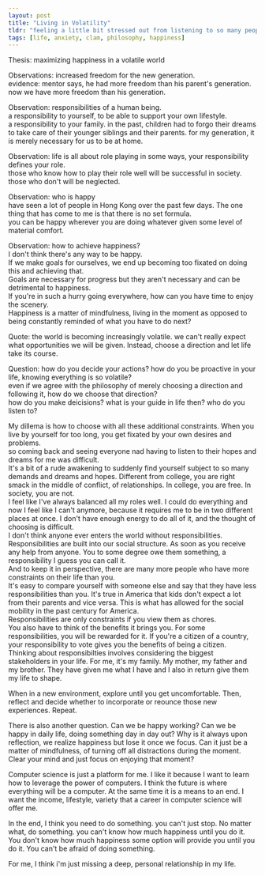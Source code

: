 ```yaml
---
layout: post
title: "Living in Volatility"
tldr: "feeling a little bit stressed out from listening to so many people talk about their dreams for me. a little internal dialogue of how the world is changing and how we need to change our way of living to maximize happiness"
tags: [life, anxiety, clam, philosophy, happiness]
---
```


Thesis: maximizing happiness in a volatile world

Observations: increased freedom for the new generation.  
evidence: mentor says, he had more freedom than his parent's generation. now we have more freedom than his generation. 

Observation: responsibilities of a human being.  
a responsibility to yourself, to be able to support your own lifestyle.  
a responsibility to your family. in the past, children had to forgo their dreams to take care of their younger siblings and their parents. for my generation, it is merely necessary for us to be at home. 

Observation: life is  all about role playing
in some ways, your responsibility defines your role.  
those who know how to play their role well will be successful in society.  
those who don't will be neglected.

Observation: who is happy  
have seen a lot of people in Hong Kong over the past few days. The one thing that has come to me is that 
there is no set formula.  
you can be happy wherever you are doing whatever given some level of material comfort.

Observation: how to achieve happiness?  
I don't think there's any way to be happy.  
If we make goals for ourselves, we end up becoming too fixated on doing this and achieving that.   
Goals are necessary for progress but they aren't necessary and can be detrimental to happiness.  
If you're in such a hurry going everywhere, how can you have time to enjoy the scenery.  
Happiness is a matter of mindfulness, living in the moment as opposed to being constantly reminded of what you have to do next?

Quote: the world is becoming increasingly volatile. we can't really expect what opportunities we will be given.
Instead, choose a direction and let life take its course.

Question: how do you decide your actions? how do you be proactive in your life, knowing everything is so volatile?  
even if we agree with the philosophy of merely choosing a direction and following it, how do we choose that direction?  
how do you make deicisions? what is your guide in life then? who do you listen to? 

My dillema is how to choose with all these additional constraints.
When you live by yourself for too long, you get fixated by your own desires and problems.  
so coming back and seeing everyone nad having to listen to their hopes and dreams for me was difficult.  
It's a bit of a rude awakening to suddenly find yourself subject to so many demands and dreams and hopes. Different from college, you are right smack in the middle of conflict, of relationships. In college, you are free. In society, you are not.  
I feel like I've always balanced all my roles well. I could do everything and now I feel like I can't anymore, because it requires me to be in two different places at once. I don't have enough energy to do all of it, and the thought of choosing is difficult.  
I don't think anyone ever enters the world without responsibilities. Responsibilities are built into our social structure. As soon as you receive any help from anyone. You to some degree owe them something, a responsibility I guess you can call it.  
And to keep it in perspective, there are many more people who have more constraints on their life than you.  
It's easy to compare yourself with someone else and say that they have less responsibilities than you. It's true in America that kids don't expect a lot from their parents and vice versa. This is what has allowed for the social mobility in the past century for America.  
Responsibilities are only constraints if you view them as chores.  
You also have to think of the benefits it brings you. For some responsibilities, you will be rewarded for it. If you're a citizen of a country, your responsibility to vote gives you the benefits of being a citizen.  
Thinking about responsibilties involves considering the biggest stakeholders in your life. 
For me, it's my family. My mother, my father and my brother. They have given me what I have and I also in return give them my life to shape. 

When in a new environment, explore until you get uncomfortable. 
Then, reflect and decide whether to incorporate or reounce those new experiences.
Repeat.

There is also another question. Can we be happy working? Can we be happy in daily life, doing something day in day out? Why is it always upon reflection, we realize happiness but lose it once we focus.
Can it just be a matter of mindfulness, of turning off all distractions during the moment. Clear your mind and just focus on enjoying that moment?

Computer science is just a platform for me. I like it because I want to learn how to leverage the power of computers. I think the future is where everything will be a computer. At the same time it is a means to an end. I want the income, lifestyle, variety that a career in computer science will offer me. 

In the end, I think you need to do something. you can't just stop. No matter what, do something. you can't know how much happiness until you do it. You don't know how much happiness some option will provide you until you do it. You can't be afraid of doing something.  

For me, I think i'm just missing a deep, personal relationship in my life. 


